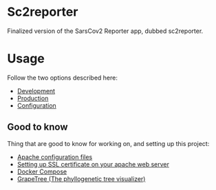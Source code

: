 # Sc2reporter
Finalized version of the SarsCov2 Reporter app, dubbed sc2reporter.


# Usage

Follow the two options described here:
  * [Development](https://github.com/Fattigman/docker-sc2reporter/blob/main/docs/development.md)
  * [Production](https://github.com/Fattigman/docker-sc2reporter/blob/main/docs/production.md)
  * [Configuration](https://github.com/Fattigman/docker-sc2reporter/blob/main/docs/configuration.md)

## Good to know
Thing that are good to know for working on, and setting up this project:
 * [Apache configuration files](https://httpd.apache.org/docs/2.4/configuring.html)
 * [Setting up SSL certificate on your apache web server](https://httpd.apache.org/docs/2.4/ssl/ssl_howto.html)
 * [Docker Compose](https://docs.docker.com/compose/)
 * [GrapeTree (The phyllogenetic tree visualizer)](https://achtman-lab.github.io/GrapeTree/documentation/developer/index.html)
